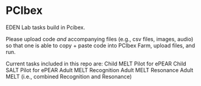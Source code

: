 # PCIbex

EDEN Lab tasks build in Pcibex. 

Please upload code *and* accompanying files (e.g., csv files, images, audio) so that one is able to copy + paste code into PCIbex Farm, upload files, and run. 

Current tasks included in this repo are:
Child MELT Pilot for ePEAR
Child SALT Pilot for ePEAR
Adult MELT Recognition
Adult MELT Resonance
Adult MELT (i.e., combined Recognition and Resonance)
